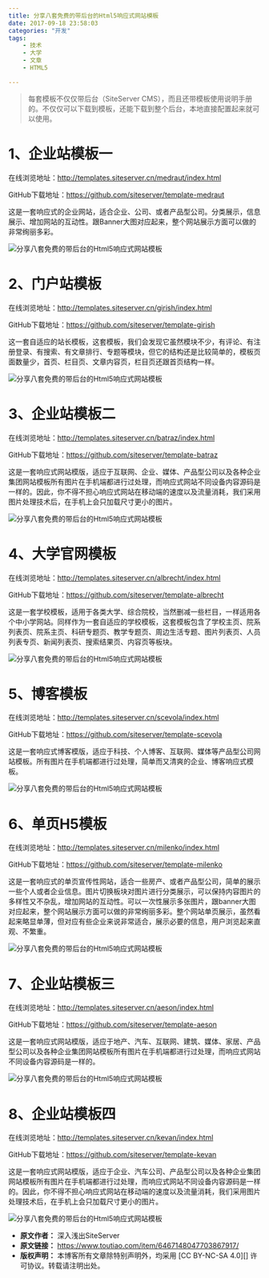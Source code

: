 ```yaml
---
title: 分享八套免费的带后台的Html5响应式网站模板
date: 2017-09-18 23:58:03
categories: "开发"
tags:
	- 技术
	- 大学
	- 文章
	- HTML5

---
```


> 每套模板不仅仅带后台（SiteServer CMS），而且还带模板使用说明手册的。不仅仅可以下载到模板，还能下载到整个后台，本地直接配置起来就可以使用。  
> 

# 1、企业站模板一 #

在线浏览地址：http://templates.siteserver.cn/medraut/index.html

GitHub下载地址：https://github.com/siteserver/template-medraut

这是一套响应式的企业网站，适合企业、公司、或者产品型公司。分类展示，信息展示、增加网站的互动性。跟Banner大图对应起来，整个网站展示方面可以做的非常绚丽多彩。

![分享八套免费的带后台的Html5响应式网站模板][Html5]

# 2、门户站模板 #

在线浏览地址：http://templates.siteserver.cn/girish/index.html

GitHub下载地址：https://github.com/siteserver/template-girish

这一套自适应的站长模板，这套模板，我们会发现它虽然模块不少，有评论、有注册登录、有搜索、有文章排行、专题等模块，但它的结构还是比较简单的，模板页面数量少，首页、栏目页、文章内容页，栏目页还跟首页结构一样。

![分享八套免费的带后台的Html5响应式网站模板][Html5 1]

# 3、企业站模板二 #

在线浏览地址：http://templates.siteserver.cn/batraz/index.html

GitHub下载地址：https://github.com/siteserver/template-batraz

这是一套响应式网站模版，适应于互联网、企业、媒体、产品型公司以及各种企业集团网站模板所有图片在手机端都进行过处理，而响应式网站不同设备内容源码是一样的。因此，你不得不担心响应式网站在移动端的速度以及流量消耗，我们采用图片处理技术后，在手机上会只加载尺寸更小的图片。

![分享八套免费的带后台的Html5响应式网站模板][Html5 2]

# 4、大学官网模板 #

在线浏览地址：http://templates.siteserver.cn/albrecht/index.html

GitHub下载地址：https://github.com/siteserver/template-albrecht

这是一套学校模板，适用于各类大学、综合院校，当然删减一些栏目，一样适用各个中小学网站。同样作为一套自适应的学校模板，这套模板包含了学校主页、院系列表页、院系主页、科研专题页、教学专题页、周边生活专题、图片列表页、人员列表专页、新闻列表页、搜索结果页、内容页等板块。

![分享八套免费的带后台的Html5响应式网站模板][Html5 3]

# 5、博客模板 #

在线浏览地址：http://templates.siteserver.cn/scevola/index.html

GitHub下载地址：https://github.com/siteserver/template-scevola

这是一套响应式博客模版，适应于科技、个人博客、互联网、媒体等产品型公司网站模板。所有图片在手机端都进行过处理，简单而又清爽的企业、博客响应式模板。

![分享八套免费的带后台的Html5响应式网站模板][Html5 4]

# 6、单页H5模板 #

在线浏览地址：http://templates.siteserver.cn/milenko/index.html

GitHub下载地址：https://github.com/siteserver/template-milenko

这是一套响应式的单页宣传性网站，适合一些房产、或者产品型公司，简单的展示一些个人或者企业信息。图片切换板块对图片进行分类展示，可以保持内容图片的多样性又不杂乱，增加网站的互动性。可以一次性展示多张图片，跟banner大图对应起来，整个网站展示方面可以做的非常绚丽多彩。整个网站单页展示，虽然看起来略显单薄，但对应有些企业来说非常适合，展示必要的信息，用户浏览起来直观、不繁重。

![分享八套免费的带后台的Html5响应式网站模板][Html5 5]

# 7、企业站模板三 #

在线浏览地址：http://templates.siteserver.cn/aeson/index.html

GitHub下载地址：https://github.com/siteserver/template-aeson

这是一套响应式网站模版，适应于地产、汽车、互联网、建筑、媒体、家居、产品型公司以及各种企业集团网站模板所有图片在手机端都进行过处理，而响应式网站不同设备内容源码是一样的。

![分享八套免费的带后台的Html5响应式网站模板][Html5 6]

# 8、企业站模板四 #

在线浏览地址：http://templates.siteserver.cn/kevan/index.html

GitHub下载地址：https://github.com/siteserver/template-kevan

这是一套响应式网站模版，适应于企业、汽车公司、产品型公司以及各种企业集团网站模板所有图片在手机端都进行过处理，而响应式网站不同设备内容源码是一样的。因此，你不得不担心响应式网站在移动端的速度以及流量消耗，我们采用图片处理技术后，在手机上会只加载尺寸更小的图片。

![分享八套免费的带后台的Html5响应式网站模板][Html5 7]


[Html5]: static/resources/crawler/FAQU-U2UR-YUYA.jpg
[Html5 1]: static/resources/crawler/ZFUF-IUJQ-UZ63.jpg
[Html5 2]: static/resources/crawler/YIE6-NRAJ-2QAZ.jpg
[Html5 3]: static/resources/crawler/AZAU-ZVQA-6FNY.jpg
[Html5 4]: static/resources/crawler/UFFM-BB3Q-YN2Q.jpg
[Html5 5]: static/resources/crawler/YIYJ-RVQQ-ZAI3.jpg
[Html5 6]: static/resources/crawler/R777-NFB2-MAZM.jpg
[Html5 7]: static/resources/crawler/MJUQ-RUQB-UJNF.jpg
 *  **原文作者：** 深入浅出SiteServer
 *  **原文链接：** https://www.toutiao.com/item/6467148047703867917/
 *  **版权声明：** 本博客所有文章除特别声明外，均采用 [CC BY-NC-SA 4.0][] 许可协议。转载请注明出处。
